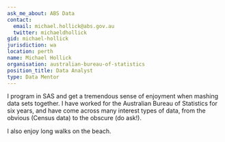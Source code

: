 ```yaml
---
ask_me_about: ABS Data
contact:
  email: michael.hollick@abs.gov.au
  twitter: michaeldhollick
gid: michael-hollick
jurisdiction: wa
location: perth
name: Michael Hollick
organisation: australian-bureau-of-statistics
position_title: Data Analyst
type: Data Mentor
---
```


I program in SAS and get a tremendous sense of enjoyment when mashing data sets together. I have worked for the Australian Bureau of Statistics for six years, and have come across many interest types of data, from the obvious (Census data) to the obscure (do ask!).

I also enjoy long walks on the beach.